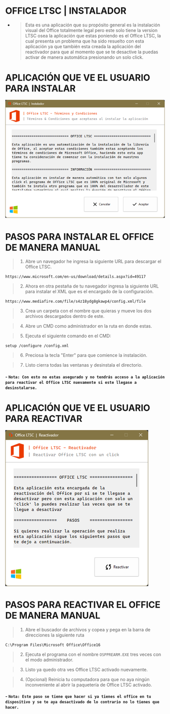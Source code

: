 # OFFICE LTSC | INSTALADOR

- > Esta es una aplicación que su propósito general es la instalación visual del Office totalmente legal pero este solo tiene la version LTSC osea la aplicación que estas poniendo es el Office LTSC, la cual presenta un problema que ha sido resuelto con esta aplicación ya que también esta creada la aplicación del reactivador para que al momento que se te desactive la puedas activar de manera automática presionando un solo click.

# APLICACIÓN QUE VE EL USUARIO PARA INSTALAR

<img src='office_app.png'>

# PASOS PARA INSTALAR EL OFFICE DE MANERA MANUAL

> 1. Abre un navegador he ingresa la siguiente URL para descargar el Office LTSC.

```
https://www.microsoft.com/en-us/download/details.aspx?id=49117
```

> 2. Ahora en otra pestaña de tu navegador ingresa la siguiente URL para instalar el XML que es el encargado de la configuración.

```
https://www.mediafire.com/file/s4z18ydg8gkawp4/config.xml/file
```

> 3. Crea un carpeta con el nombre que quieras y mueve los dos archivos descargados dentro de este.

> 4. Abre un CMD como administrador en la ruta en donde estas.

> 5. Ejecuta el siguiente comando en el CMD:

```
setup /configure /config.xml
```

> 6. Preciosa la tecla "Enter" para que comience la instalación.

> 7.  Listo cierra todas las ventanas y desinstala el directorio.

#### - `Nota: Con esto no estas asegurado y no tendrás acceso a la aplicación para reactivar el Office LTSC nuevamente si este llegase a desinstalarse.`

#

# APLICACIÓN QUE VE EL USUARIO PARA REACTIVAR

<img src='office_reactivador_app.png'>

#

# PASOS PARA REACTIVAR EL OFFICE DE MANERA MANUAL

> 1. Abre el buscador de archivos y copea y pega en la barra de direcciones la siguiente ruta

```
C:\Program Files\Microsoft Office\Office16
```

> 2. Ejecuta el programa con el nombre `OSPPREARM.EXE` tres veces con el modo administrador.

> 3. Listo ya quedo otra ves Office LTSC activado nuevamente.

> 4. (Opcional) Reinicia tu computadora para que no aya ningún inconveniente al abrir la paquetería de Office LTSC activado.

#### - `Nota: Este paso se tiene que hacer si ya tienes el office en tu dispositivo y se te aya desactivado de lo contrario no lo tienes que hacer.`
